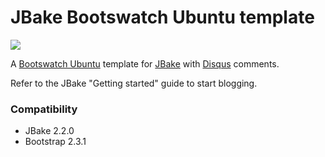 JBake Bootswatch Ubuntu template
================================

![](https://raw.github.com/YouriAckx/jbake-template/master/jbake.png)

A [Bootswatch Ubuntu](http://bootswatch.com/united/#) template for [JBake](http://jbake.org/) with [Disqus](http://disqus.com/) comments.

Refer to the JBake "Getting started" guide to start blogging.

### Compatibility

* JBake 2.2.0
* Bootstrap 2.3.1
